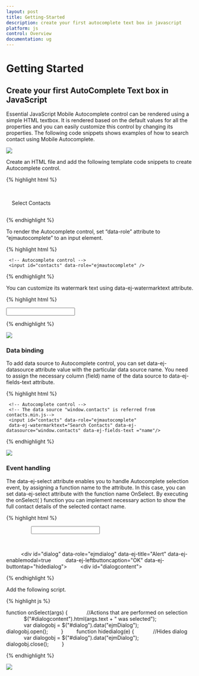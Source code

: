 ```yaml
---
layout: post
title: Getting-Started
description: create your first autocomplete text box in javascript
platform: js
control: Overview
documentation: ug
---
```


# Getting Started

## Create your first AutoComplete Text box in JavaScript

Essential JavaScript Mobile Autocomplete control can be rendered using a simple HTML textbox. It is rendered based on the default values for all the properties and you can easily customize this control by changing its properties. The following code snippets shows examples of how to search contact using Mobile Autocomplete. 

![](Getting-Started_images\Getting-Started_1.png)





Create an HTML file and add the following template code snippets to create Autocomplete control.


{% highlight html %}

<!DOCTYPE html>
<html>   
<head>
<title> Autocomplete</title>
<link href="http://cdn.syncfusion.com/{{ site.releaseversion }}/js/mobile/ej.mobile.all.min.css" rel="stylesheet"/>
<script src="http://cdn.syncfusion.com/js/assets/external/jquery-1.10.2.min.js"></script>
<script src="http://cdn.syncfusion.com/js/assets/external/jsrender.min.js"></script>
<script src="http://cdn.syncfusion.com/js/assets/external/jquery.globalize.min.js"></script>
<script src="http://cdn.syncfusion.com/{{ site.releaseversion }}/js/mobile/ej.mobile.all.min.js"></script>

<script src="http://js.syncfusion.com/UG/Mobile/Content/contacts.min.js"></script>
</head>

<body>
    <!-- Header control -->
    <div id="header" data-role="ejmnavigationbar" data-ej-title="Contacts" data-ej-isrelative="true">
    </div>
    <div id="content" style="padding:10px;">
        <div style="padding: 5px 0; text-indent: 5px;">
            Select Contacts
        </div>
        <div>
            <!--Add Autocomplete Elements here.-->
        </div>
    </div></body>
</html>


{% endhighlight %}



To render the Autocomplete control, set “data-role” attribute to “ejmautocomplete” to an input element. 



{% highlight html %}


     <!-- Autocomplete control -->
     <input id="contacts" data-role="ejmautocomplete" />



{% endhighlight %}





You can customize its watermark text using data-ej-watermarktext attribute.

{% highlight html %}


<!-- Autocomplete control -->
<input id="contacts" data-role="ejmautocomplete" data-ej-watermarktext="Search Contacts" />



{% endhighlight %}



![](Getting-Started_images\Getting-Started_2.png)


### Data binding

To add data source to Autocomplete control, you can set data-ej-datasource attribute value with the particular data source name. You need to assign the necessary column (field) name of the data source to data-ej-fields-text attribute.

{% highlight html %}


     <!-- Autocomplete control -->
     <!-- The data source "window.contacts" is referred from contacts.min.js-->
     <input id="contacts" data-role="ejmautocomplete"
     data-ej-watermarktext="Search Contacts" data-ej-datasource="window.contacts" data-ej-fields-text ="name"/>



{% endhighlight %}



![](data-binding_images\data-binding_img1.png)


### Event handling

The data-ej-select attribute enables you to handle Autocomplete selection event, by assigning a function name to the attribute. In this case, you can set data-ej-select attribute with the function name OnSelect.  By executing the onSelect( ) function you can implement necessary action to show the full contact details of the selected contact name.

{% highlight html %}

             <!-- Autocomplete control -->
    <input id="contacts" data-role="ejmautocomplete" data-ej-watermarktext="Search Contacts" data-ej-datasource="window.contacts" data-ej-fields-text="name" data-ej-enablemultiselect="true" data-ej-delimiterchar=";" data-ej-select="onSelect" />

     <!-- onSelect() function is called on selection of a suggestion item.-->

     <!-- Dialog control -->
     <div id="dialog" data-role="ejmdialog" data-ej-title="Alert" data-ej-enablemodal=true
         data-ej-leftbuttoncaption="OK" data-ej-buttontap="hidedialog">
        <div id="dialogcontent"><!-- Dialog content --></div>
     </div>



{% endhighlight %}



Add the following script.

{% highlight js %}

function onSelect(args) {
            //Actions that are performed on selection
            $("#dialogcontent").html(args.text + " was selected");
            var dialogobj = $("#dialog").data("ejmDialog");
            dialogobj.open();
        }
        function hidedialog(e) {
            //Hides dialog
            var dialogobj = $("#dialog").data("ejmDialog");
            dialogobj.close();
        } 


{% endhighlight %}


![](Getting-Started_images\event-handling_img1.png)


